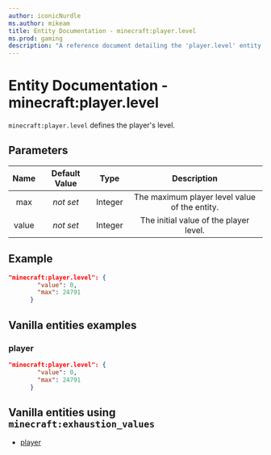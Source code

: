 ```yaml
---
author: iconicNurdle
ms.author: mikeam
title: Entity Documentation - minecraft:player.level
ms.prod: gaming
description: "A reference document detailing the 'player.level' entity component"
---
```


# Entity Documentation - minecraft:player.level

`minecraft:player.level` defines the player's level.

## Parameters

| Name| Default Value| Type| Description |
|:-----------:|:-----------:|:-----------:|:-----------:|
|max| *not set*| Integer| The maximum player level value of the entity. |
|value| *not set*| Integer|  The initial value of the player level. |

## Example

```json
"minecraft:player.level": {
        "value": 0,
        "max": 24791
      }
```

## Vanilla entities examples

### player

```json
"minecraft:player.level": {
        "value": 0,
        "max": 24791
      }
```

## Vanilla entities using `minecraft:exhaustion_values`

- [player](../../../../Source/VanillaBehaviorPack_Snippets/entities/player.md)
